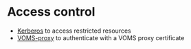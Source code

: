 # Access control

- [Kerberos](kerberos) to access restricted resources
- [VOMS-proxy](voms-proxy) to authenticate with a VOMS proxy certificate